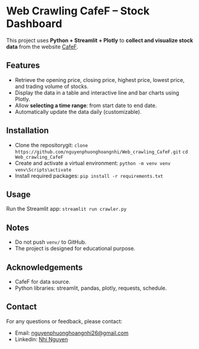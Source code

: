 # Web Crawling CafeF – Stock Dashboard

This project uses **Python + Streamlit + Plotly** to **collect and visualize stock data** from the website [CafeF](https://cafef.vn).

## Features

- Retrieve the opening price, closing price, highest price, lowest price, and trading volume of stocks.
- Display the data in a table and interactive line and bar charts using Plotly.
- Allow **selecting a time range**: from start date to end date.
- Automatically update the data daily (customizable).

## Installation 

- Clone the repositorygit: 
`clone https://github.com/nguyenphuonghoangnhi/Web_crawling_CafeF.git`
`cd Web_crawling_CafeF`
- Create and activate a virtual environment: 
`python -m venv venv`
`venv\Scripts\activate`      
- Install required packages: 
`pip install -r requirements.txt`

## Usage

Run the Streamlit app: `streamlit run crawler.py`

## Notes

- Do not push `venv/` to GitHub.
- The project is designed for educational purpose.

## Acknowledgements

- CafeF for data source.
- Python libraries: streamlit, pandas, plotly, requests, schedule.

## Contact

For any questions or feedback, please contact:
- Email: [nguyenphuonghoangnhi26@gmail.com](mailto:nguyenphuonghoangnhi26@gmail.com)
- Linkedin: [Nhi Nguyen](https://www.linkedin.com/in/nhi-nguyen-ba52a42b5/)
